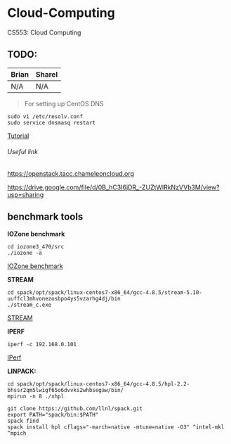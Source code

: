 # Cloud-Computing
CS553: Cloud Computing

## TODO:

Brian         | Sharel
------------- | -------------
N/A           | N/A


> For setting up CentOS DNS

```
sudo vi /etc/resolv.conf
sudo service dnsmasq restart
```
[Tutorial](http://ask.xmodulo.com/configure-static-dns-centos-fedora.html)


###### Useful link
<https://openstack.tacc.chameleoncloud.org>

<https://drive.google.com/file/d/0B_hC3I6jDR_-ZUZtWlRkNzVVb3M/view?usp=sharing>

## benchmark tools 

**IOZone benchmark**
```
cd iozone3_470/src
./iozone -a
```
[IOZone benchmark](http://www.thegeekstuff.com/2011/05/iozone-examples/#comments)

**STREAM**
```
cd spack/opt/spack/linux-centos7-x86_64/gcc-4.8.5/stream-5.10-uuffcl3mhvonezosbpo4ys5vzarhg4dj/bin
./stream_c.exe
```
[STREAM](http://www.cs.virginia.edu/stream/ref.html#what)

**IPERF**
```
iperf -c 192.168.0.101
```
[IPerf](http://www.slashroot.in/iperf-how-test-network-speedperformancebandwidth)


**LINPACK:**
```
cd spack/opt/spack/linux-centos7-x86_64/gcc-4.8.5/hpl-2.2-bhssr2qm5lwigf65o6dvvks2whbsegaw/bin/
mpirun -n 8 ./xhpl
```

```
git clone https://github.com/llnl/spack.git
export PATH="spack/bin:$PATH"
spack find
spack install hpl cflags="-march=native -mtune=native -O3" ^intel-mkl ^mpich 
```
